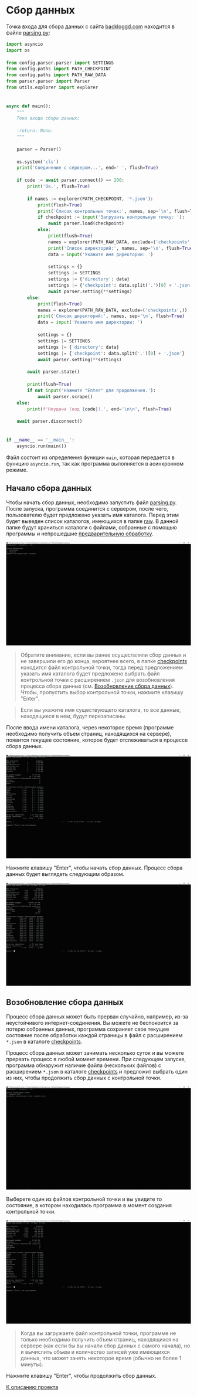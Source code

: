 # Сбор данных

Точка входа для сбора данных с сайта [backloggd.com](https://www.backloggd.com) 
находится в файле [parsing.py](../src/parsing.py):

```python
import asyncio
import os

from config.parser.parser import SETTINGS
from config.paths import PATH_CHECKPOINT
from config.paths import PATH_RAW_DATA
from parser.parser import Parser
from utils.explorer import explorer


async def main():
    """
    Тока входа сбора данных;

    :return: None.
    """

    parser = Parser()

    os.system('cls')
    print('Соединение с сервером...', end=' ', flush=True)

    if code := await parser.connect() == 200:
        print('Ок.', flush=True)

        if names := explorer(PATH_CHECKPOINT, '*.json'):
            print(flush=True)
            print('Список контрольных точек:', names, sep='\n', flush=True)
            if checkpoint := input('Загрузить контрольную точку: '):
                await parser.load(checkpoint)
            else:
                print(flush=True)
                names = explorer(PATH_RAW_DATA, exclude=('checkpoints', ))
                print('Список директорий:', names, sep='\n', flush=True)
                data = input('Укажите имя директории: ')

                settings = {}
                settings |= SETTINGS
                settings |= {'directory': data}
                settings |= {'checkpoint': data.split('.')[0] + '.json'}
                await parser.setting(**settings)
        else:
            print(flush=True)
            names = explorer(PATH_RAW_DATA, exclude=('checkpoints',))
            print('Список директорий:', names, sep='\n', flush=True)
            data = input('Укажите имя директории: ')

            settings = {}
            settings |= SETTINGS
            settings |= {'directory': data}
            settings |= {'checkpoint': data.split('.')[0] + '.json'}
            await parser.setting(**settings)

        await parser.state()

        print(flush=True)
        if not input('Нажмите "Enter" для продолжения.'):
            await parser.scrape()
    else:
        print(f'Неудача (код {code}).', end='\n\n', flush=True)

    await parser.disconnect()


if __name__ == '__main__':
    asyncio.run(main())
```

Файл состоит из определения функции `main`, 
которая передается в функцию `asyncio.run`, 
так как программа выполняется в асинхронном режиме.

## Начало сбора данных

Чтобы начать сбор данных, необходимо запустить файл [parsing.py](../src/parsing.py). 
После запуска, программа соединится с сервером, после чего, 
пользователю будет предложено указать имя каталога. 
Перед этим будет выведен список каталогов, имеющихся в папке [raw](../data/raw).
В данной папке будут храниться каталоги с файлами, собранные с помощью программы 
и непрошедшие [предварительную обработку](preprocessing). 

![file](../resources/parsing/file.jpg)

>Обратите внимание, если вы ранее осуществляли сбор данных 
>и не завершили его до конца, вероятнее всего, в папке 
>[checkpoints](../data/raw/checkpoints) находится файл контрольной точки, 
>тогда перед предложением указать имя каталога 
>будет предложено выбрать файл контрольной точки с расширением `.json`
>для возобновления процесса сбора данных 
>(см. [Возобновление сбора данных](#возобновление-сбора-данных)). 
>Чтобы, пропустить выбор контрольной точки, нажмите клавишу "Enter".

>Если вы укажите имя существующего каталога, то все данные, находящиеся в нем, 
>будут перезаписаны.

После ввода имени каталога, через некоторое время (программе необходимо получить 
объем страниц, находящихся на сервере), появится текущее состояние, 
которое будет отслеживаться в процессе сбора данных.

![preview](../resources/parsing/preview.jpg)

Нажмите клавишу "Enter", чтобы начать сбор данных. 
Процесс сбора данных будет выглядеть следующим образом.

![process](../resources/parsing/process.jpg)

## Возобновление сбора данных

Процесс сбора данных может быть прерван случайно, например, 
из-за неустойчивого интернет-соединения. 
Вы можете не беспокоится за потерю собранных данных, 
программа сохраняет свое текущее состояние после обработки каждой страницы 
в файл с расширением `*.json` в каталоге [checkpoints](../data/raw/checkpoints).

Процесс сбора данных может занимать несколько суток 
и вы можете прервать процесс в любой момент времени. 
При следующем запуске, программа обнаружит наличие файла (нескольких файлов) 
с расширением `*.json` в каталоге [checkpoints](../data/raw/checkpoints) 
и предложит выбрать один из них, 
чтобы продолжить сбор данных с контрольной точки.

![checkpoints](../resources/parsing/checkpoints.jpg)

Выберете один из файлов контрольной точки и вы увидите то состояние, 
в котором находилась программа в момент создания контрольной точки.

![continue](../resources/parsing/continue.jpg)

>Когда вы загружаете файл контрольной точки, программе не только необходимо 
> получить объем страниц, находящихся на сервере (как если бы вы начали сбор 
> данных с самого начала), но и вычислить объем и количество записей 
> уже имеющихся данных, что может занять некоторое время 
> (обычно не более 1 минуты).

Нажмите клавишу "Enter", чтобы продолжить сбор данных.

[К описанию проекта](../README.md)